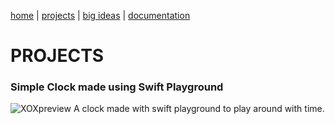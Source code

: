 [home](https://sanduran.github.io) | [projects](https://sanduran.github.io/projects) | [big ideas](https://sanduran.github.io/big_ideas) | [documentation](https://sanduran.github.io/documentation)

# PROJECTS
### Simple Clock made using Swift Playground
![XOXpreview](https://sanduran.github.io/assets/swiftClock/swiftClockPreview.gif)
A clock made with swift playground to play around with time.
